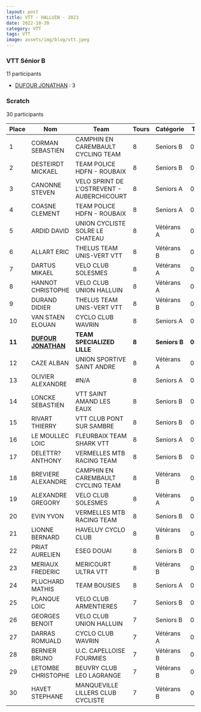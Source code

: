 ```yaml
---
layout: post
title: VTT - HALLUIN - 2023
date: 2022-10-30
category: VTT
tags: VTT
image: assets/img/blog/vtt.jpeg
---
```


### VTT Sénior B
11 participants
- [DUFOUR JONATHAN](https://teamspecializedlille.cc/coureurs/dufourjonathan) : 3

### Scratch
30 participants

| Place | Nom | Team | Tours | Catégorie | Temps |
|---|---|---|---|---|---|
| 1 | CORMAN SEBASTIEN | CAMPHIN EN CAREMBAULT CYCLING TEAM | 8 | Seniors B | 0:48:31 | 
| 2 | DESTEIRDT MICKAEL | TEAM POLICE HDFN - ROUBAIX | 8 | Seniors B | 0:48:41 | 
| 3 | CANONNE STEVEN | VELO SPRINT DE L'OSTREVENT - AUBERCHICOURT | 8 | Seniors A | 0:48:45 | 
| 4 | COASNE CLEMENT | TEAM POLICE HDFN - ROUBAIX | 8 | Seniors A | 0:48:52 | 
| 5 | ARDID DAVID | UNION CYCLISTE SOLRE LE CHATEAU | 8 | Vétérans A | 0:49:10 | 
| 6 | ALLART ERIC | THELUS TEAM UNIS-VERT VTT | 8 | Vétérans B | 0:49:33 | 
| 7 | DARTUS MIKAEL | VELO CLUB SOLESMES | 8 | Vétérans A | 0:49:40 | 
| 8 | HANNOT CHRISTOPHE | VELO CLUB UNION HALLUIN | 8 | Vétérans A | 0:49:58 | 
| 9 | DURAND DIDIER | THELUS TEAM UNIS-VERT VTT | 8 | Vétérans B | 0:49:58 | 
| 10 | VAN STAEN ELOUAN | CYCLO CLUB WAVRIN | 8 | Seniors A | 0:50:11 | 
| **11** | **[DUFOUR JONATHAN](https://teamspecializedlille.cc/coureurs/dufourjonathan)** | **TEAM SPECIALIZED LILLE** | **8** | **Seniors B** | **0:50:20** | 
| 12 | CAZE ALBAN | UNION SPORTIVE SAINT ANDRE | 8 | Vétérans A | 0:50:32 | 
| 13 | OLIVIER ALEXANDRE | #N/A | 8 | Seniors A | 0:50:35 | 
| 14 | LONCKE SEBASTIEN | VTT SAINT AMAND LES EAUX | 8 | Seniors B | 0:50:59 | 
| 15 | RIVART THIERRY | VTT  CLUB PONT SUR SAMBRE | 8 | Seniors B | 0:51:9 | 
| 16 | LE MOULLEC LOIC | FLEURBAIX TEAM SHARK VTT | 8 | Seniors A | 0:51:25 | 
| 17 | DELETTR? ANTHONY | VERMELLES MTB RACING TEAM | 8 | Seniors B | 0:51:58 | 
| 18 | BREVIERE ALEXANDRE | CAMPHIN EN CAREMBAULT CYCLING TEAM | 8 | Vétérans B | 0:51:59 | 
| 19 | ALEXANDRE GREGORY | VELO CLUB SOLESMES | 8 | Vétérans A | 0:52:31 | 
| 20 | EVIN YVON | VERMELLES MTB RACING TEAM | 8 | Seniors B | 0:54:8 | 
| 21 | LIONNE BERNARD | HAVELUY CYCLO CLUB | 8 | Vétérans B | 0:54:52 | 
| 22 | PRIAT AURELIEN | ESEG DOUAI | 8 | Seniors B | 0:55:2 | 
| 23 | MERIAUX FREDERIC | MERICOURT ULTRA VTT | 8 | Vétérans B | 0:55:7 | 
| 24 | PLUCHARD MATHIS | TEAM BOUSIES | 8 | Seniors A | 0:56:55 | 
| 25 | PLANQUE LOIC | VELO CLUB ARMENTIERES | 7 | Seniors B | 0:48:32 | 
| 26 | GEORGES BENOIT | VELO CLUB UNION HALLUIN | 7 | Seniors B | 0:49:52 | 
| 27 | DARRAS ROMUALD | CYCLO CLUB WAVRIN | 7 | Vétérans A | 0:50:14 | 
| 28 | BERNIER BRUNO | U.C. CAPELLOISE FOURMIES | 7 | Vétérans B | 0:50:23 | 
| 29 | LETOMBE CHRISTOPHE | BEUVRY CLUB LEO LAGRANGE | 7 | Vétérans B | 0:51:4 | 
| 30 | HAVET STEPHANE | MANQUEVILLE LILLERS CLUB CYCLISTE | 7 | Vétérans B | 0:55:10 | 
